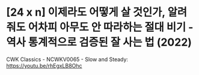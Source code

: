 # [24 x n] 이제라도 어떻게 살 것인가, 알려줘도 어차피 아무도 안 따라하는 절대 비기 - 역사 통계적으로 검증된 잘 사는 법 (2022)

CWK Classics - NCWKV0065 - Slow and Steady: https://youtu.be/rhEgxLB8Ohc